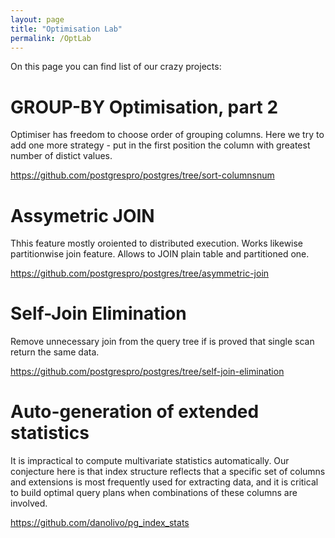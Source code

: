 ```yaml
---
layout: page
title: "Optimisation Lab"
permalink: /OptLab
---
```


On this page you can find list of our crazy projects:

# GROUP-BY Optimisation, part 2
Optimiser has freedom to choose order of grouping columns. Here we try to add one more strategy - put in the first position the column with greatest number of distict values.

https://github.com/postgrespro/postgres/tree/sort-columnsnum

# Assymetric JOIN
Thhis feature mostly oroiented to distributed execution. Works likewise partitionwise join feature. Allows to JOIN plain table and partitioned one.

https://github.com/postgrespro/postgres/tree/asymmetric-join

# Self-Join Elimination
Remove unnecessary join from the query tree if is proved that single scan return the same data.

https://github.com/postgrespro/postgres/tree/self-join-elimination

# Auto-generation of extended statistics
It is impractical to compute multivariate statistics automatically. Our conjecture here is that index structure reflects that a specific set of columns and extensions is most frequently used for extracting data, and it is critical to build optimal query plans when combinations of these columns are involved.

https://github.com/danolivo/pg_index_stats
